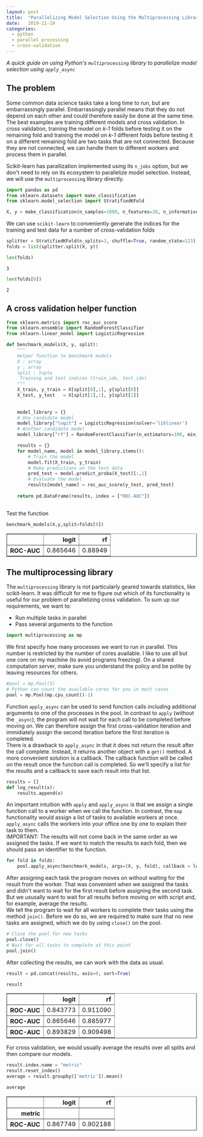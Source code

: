 ```yaml
---
layout: post
title:  "Parallelizing Model Selection Using the Multiprocessing Library in Python"
date:   2019-11-19
categories:
  - python
  - parallel processing
  - cross-validation
---
```



*A quick guide on using Python's `multiprocessing` library to parallelize model selection using `apply_async`*

## The problem

Some common data science tasks take a long time to run, but are embarrassingly parallel. Embarrassingly parallel means that they do not depend on each other and could therefore easily be done at the same time. The best examples are training different models and cross validation. In cross validation, training the model on *k-1* folds before testing it on the remaining fold and training the model on *k-1* different folds before testing it on a different remaining fold are two tasks that are not connected. Because they are not connected, we can handle them to different workers and process them in parallel. 

Scikit-learn has parallization implemented using its `n_jobs` option, but we don't need to rely on its ecosystem to parallelize model selection. Instead, we will use the `multiprocessing` library directly.


```python
import pandas as pd
from sklearn.datasets import make_classification
from sklearn.model_selection import StratifiedKFold
```


```python
X, y = make_classification(n_samples=1000, n_features=20, n_informative=10, random_state=123)
```

We can use `scikit-learn` to conveniently generate the indices for the training and test data for a number of cross-validation folds


```python
splitter = StratifiedKFold(n_splits=3, shuffle=True, random_state=123)
folds = list(splitter.split(X, y))
```


```python
len(folds)
```




    3




```python
len(folds[0])
```




    2



## A cross validation helper function


```python
from sklearn.metrics import roc_auc_score
from sklearn.ensemble import RandomForestClassifier
from sklearn.linear_model import LogisticRegression
```


```python
def benchmark_models(X, y, split):
    """
    Helper function to benchmark models
    X : array
    y : array
    split : tuple
     Training and test indices (train_idx, test_idx)
    """
    X_train, y_train = X[split[0],:], y[split[0]]
    X_test, y_test   = X[split[1],:], y[split[1]]
    
    
    model_library = {}
    # One candidate model
    model_library["logit"] = LogisticRegression(solver='liblinear')
    # Another candidate model
    model_library["rf"] = RandomForestClassifier(n_estimators=100, min_samples_leaf=20)

    results = {}
    for model_name, model in model_library.items():
        # Train the model
        model.fit(X_train, y_train)
        # Make predictions on the test data
        pred_test = model.predict_proba(X_test)[:,1]
        # Evaluate the model
        results[model_name] = roc_auc_score(y_test, pred_test)
    
    return pd.DataFrame(results, index = ["ROC-AUC"])
        
```

Test the function


```python
benchmark_models(X,y,split=folds[0])
```




<div>
<style scoped>
    .dataframe tbody tr th:only-of-type {
        vertical-align: middle;
    }

    .dataframe tbody tr th {
        vertical-align: top;
    }

    .dataframe thead th {
        text-align: right;
    }
</style>
<table border="1" class="dataframe">
  <thead>
    <tr style="text-align: right;">
      <th></th>
      <th>logit</th>
      <th>rf</th>
    </tr>
  </thead>
  <tbody>
    <tr>
      <th>ROC-AUC</th>
      <td>0.865646</td>
      <td>0.88949</td>
    </tr>
  </tbody>
</table>
</div>



## The multiprocessing library

The `multiprocessing` library is not particularly geared towards statistics, like scikit-learn. It was difficult for me to figure out which of its functionality is useful for our problem of parallelizing cross validation. To sum up our requirements, we want to:
- Run multiple tasks in parallel
- Pass several arguments to the function


```python
import multiprocessing as mp
```

We first specify how many processes we want to run in parallel. This number is restricted by the number of cores available. I like to use all but one core on my machine (to avoid programs freezing). On a shared computation server, make sure you understand the policy and be polite by leaving resources for others.


```python
#pool = mp.Pool(3)
# Python can count the available cores for you in most cases
pool = mp.Pool(mp.cpu_count()-1)
```

Function `apply_async` can be used to send function calls including additional arguments to one of the processes in the pool. In contrast to `apply` (without the `_async`), the program will not wait for each call to be completed before moving on. We can therefore assign the first cross-validation iteration and immidiately assign the second iteration before the first iteration is completed.  
There is a drawback to `apply_async` in that it does not return the result after the call complete. Instead, it returns another object with a `get()` method. A more convenient solution is a callback. The callback function will be called on the result once the function call is completed. So we'll specify a list for the results and a callback to save each result into that list. 


```python
results = []
def log_result(x):
    results.append(x)
```

An important intuition with `apply` and `apply_async` is that we assign a single function call to a worker when we call the function. In contrast, the `map` functionality would assign a list of tasks to available workers at once. `apply_async` calls the workers into your office one by one to explain their task to them.  
IMPORTANT: The results will not come back in the same order as we assigned the tasks. If we want to match the results to each fold, then we should pass an identifier to the function. 


```python
for fold in folds:
    pool.apply_async(benchmark_models, args=(X, y, fold), callback = log_result)
```

After assigning each task the program moves on without waiting for the result from the worker. That was convenient when we assigned the tasks and didn't want to wait for the first result before assigning the second task. But we ususally want to wait for all results before moving on with script and, for example, average the results.  
We tell the program to wait for all workers to complete their tasks using the method `join()`. Before we do so, we are required to make sure that no new tasks are assigned, which we do by using `close()` on the pool. 


```python
# Close the pool for new tasks
pool.close()
# Wait for all tasks to complete at this point
pool.join()
```

After collecting the results, we can work with the data as usual. 


```python
result = pd.concat(results, axis=0, sort=True)
```


```python
result
```




<div>
<style scoped>
    .dataframe tbody tr th:only-of-type {
        vertical-align: middle;
    }

    .dataframe tbody tr th {
        vertical-align: top;
    }

    .dataframe thead th {
        text-align: right;
    }
</style>
<table border="1" class="dataframe">
  <thead>
    <tr style="text-align: right;">
      <th></th>
      <th>logit</th>
      <th>rf</th>
    </tr>
  </thead>
  <tbody>
    <tr>
      <th>ROC-AUC</th>
      <td>0.843773</td>
      <td>0.911090</td>
    </tr>
    <tr>
      <th>ROC-AUC</th>
      <td>0.865646</td>
      <td>0.885977</td>
    </tr>
    <tr>
      <th>ROC-AUC</th>
      <td>0.893829</td>
      <td>0.909498</td>
    </tr>
  </tbody>
</table>
</div>



For cross validation, we would usually average the results over all splits and then compare our models.


```python
result.index.name = "metric"
result.reset_index()
average = result.groupby(['metric']).mean()
```


```python
average
```




<div>
<style scoped>
    .dataframe tbody tr th:only-of-type {
        vertical-align: middle;
    }

    .dataframe tbody tr th {
        vertical-align: top;
    }

    .dataframe thead th {
        text-align: right;
    }
</style>
<table border="1" class="dataframe">
  <thead>
    <tr style="text-align: right;">
      <th></th>
      <th>logit</th>
      <th>rf</th>
    </tr>
    <tr>
      <th>metric</th>
      <th></th>
      <th></th>
    </tr>
  </thead>
  <tbody>
    <tr>
      <th>ROC-AUC</th>
      <td>0.867749</td>
      <td>0.902188</td>
    </tr>
  </tbody>
</table>
</div>


